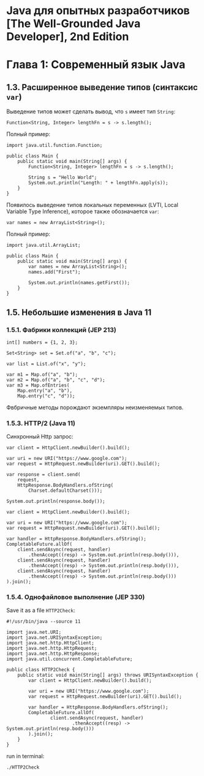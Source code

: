 # Java для опытных разработчиков [The Well-Grounded Java Developer], 2nd Edition

# Глава 1: Современный язык Java
## 1.3. Расширенное выведение типов (синтаксис `var`)
Выведение типов может сделать вывод, что `s` имеет тип `String`:
```
Function<String, Integer> lengthFn = s -> s.length();
```

Полный пример:
```
import java.util.function.Function;

public class Main {
    public static void main(String[] args) {
        Function<String, Integer> lengthFn = s -> s.length();

        String s = "Hello World";
        System.out.println("Length: " + lengthFn.apply(s));
    }
}
```

Появилось выведение типов локальных переменных (LVTI, Local Variable Type Inference), которое также обозначается `var`:
```
var names = new ArrayList<String>();
```

Полный пример:
```
import java.util.ArrayList;

public class Main {
    public static void main(String[] args) {
        var names = new ArrayList<String>();
        names.add("First");

        System.out.println(names.getFirst());
    }
}
```

## 1.5. Небольшие изменения в Java 11
### 1.5.1. Фабрики коллекций (JEP 213)
```
int[] numbers = {1, 2, 3};

Set<String> set = Set.of("a", "b", "c");

var list = List.of("x", "y");

var m1 = Map.of("a", "b");
var m2 = Map.of("a", "b", "c", "d");
var m3 = Map.ofEntries(
    Map.entry("a", "b"),
    Map.entry("c", "d"));
```

Фвбричные методы порождают экземпляры неизменяемых типов.

### 1.5.3. HTTP/2 (Java 11)
Синхронный Http запрос:
```
var client = HttpClient.newBuilder().build();

var uri = new URI("https://www.google.com");
var request = HttpRequest.newBuilder(uri).GET().build();

var response = client.send(
    request,
    HttpResponse.BodyHandlers.ofString(
        Charset.defaultCharset()));

System.out.println(response.body());
```

```
var client = HttpClient.newBuilder().build();

var uri = new URI("https://www.google.com");
var request = HttpRequest.newBuilder(uri).GET().build();

var handler = HttpResponse.BodyHandlers.ofString();
CompletableFuture.allOf(
    client.sendAsync(request, handler)
        .thenAccept((resp) -> System.out.println(resp.body())),
    client.sendAsync(request, handler)
        .thenAccept((resp) -> System.out.println(resp.body())),
    client.sendAsync(request, handler)
        .thenAccept((resp) -> System.out.println(resp.body()))
).join();
```

### 1.5.4. Однофайловое выполнение (JEP 330)
Save it as a file `HTTP2Check`:
```
#!/usr/bin/java --source 11

import java.net.URI;
import java.net.URISyntaxException;
import java.net.http.HttpClient;
import java.net.http.HttpRequest;
import java.net.http.HttpResponse;
import java.util.concurrent.CompletableFuture;

public class HTTP2Check {
    public static void main(String[] args) throws URISyntaxException {
        var client = HttpClient.newBuilder().build();

        var uri = new URI("https://www.google.com");
        var request = HttpRequest.newBuilder(uri).GET().build();

        var handler = HttpResponse.BodyHandlers.ofString();
        CompletableFuture.allOf(
                client.sendAsync(request, handler)
                        .thenAccept((resp) -> System.out.println(resp.body()))
        ).join();
    }
}
```

run in terminal:
```
./HTTP2Check
```







































